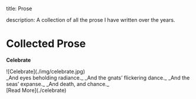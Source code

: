 title: Prose

description: A collection of all the prose I have written over the years.

# Collected Prose

<div markdown="1" class="card article sidebar center">

**Celebrate**

<div markdown="2" class="article-image">
![Celebrate](./img/celebrate.jpg)
</div>

<div markdown="3" class="article-para">
_And eyes beholding radiance._  
_And the gnats’ flickering dance._  
_And the seas’ expanse._  
_And death, and chance._  
</div>

<div markdown="3" class="article-link">
[Read More](./celebrate)
</div>

</div>